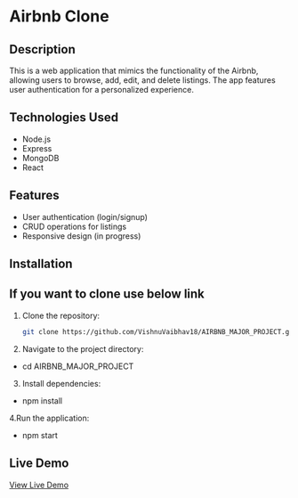 # Airbnb Clone

## Description
This is a web application that mimics the functionality of the Airbnb, allowing users to browse, add, edit, and delete listings. The app features user authentication for a personalized experience.

## Technologies Used
- Node.js
- Express
- MongoDB
- React

## Features
- User authentication (login/signup)
- CRUD operations for listings
- Responsive design (in progress)

## Installation
## If you want to clone use below link
1. Clone the repository:
   ```bash
   git clone https://github.com/VishnuVaibhav18/AIRBNB_MAJOR_PROJECT.git

2. Navigate to the project directory:
- cd AIRBNB_MAJOR_PROJECT

3. Install dependencies:
- npm install

4.Run the application:
- npm start

## Live Demo
[View Live Demo](http://airbnb-major-project-jw6p.onrender.com)
